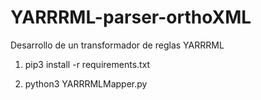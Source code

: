 # YARRRML-parser-orthoXML
Desarrollo de un transformador de reglas YARRRML

1. pip3 install -r requirements.txt

2. python3 YARRRMLMapper.py <source> <destination>
